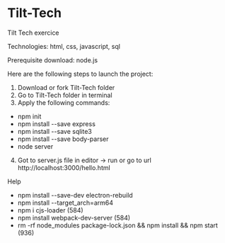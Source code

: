 # Tilt-Tech
Tilt Tech exercice

Technologies: html, css, javascript, sql

Prerequisite download:
node.js

Here are the following steps to launch the project:
1) Download or fork Tilt-Tech folder
2) Go to Tilt-Tech folder in terminal
3) Apply the following commands:
- npm init
- npm install --save express
- npm install --save sqlite3
- npm install --save body-parser
- node server
4) Got to server.js file in editor -> run or go to url http://localhost:3000/hello.html

Help
- npm install --save-dev electron-rebuild
- npm install --target_arch=arm64
- npm i cjs-loader (584)
- npm install webpack-dev-server (584)
- rm -rf node_modules package-lock.json && npm install && npm start (936)
